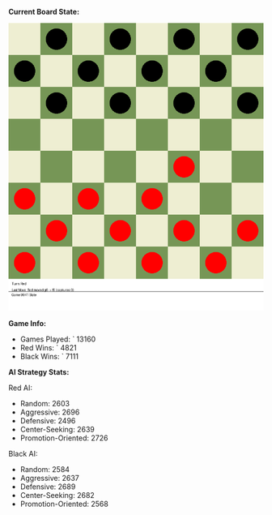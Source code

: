 
**Current Board State:**  
<!-- START_GIF -->
![Checkers Game](./checkers_game.gif)
<!-- END_GIF -->

**Game Info:**  
- Games Played: `<!-- GAMES_PLAYED --> 13160
- Red Wins: `<!-- RED_WINS --> 4821
- Black Wins: `<!-- BLACK_WINS --> 7111

<!-- AI_STATS -->
**AI Strategy Stats:**

Red AI:
- Random: 2603
- Aggressive: 2696
- Defensive: 2496
- Center-Seeking: 2639
- Promotion-Oriented: 2726

Black AI:
- Random: 2584
- Aggressive: 2637
- Defensive: 2689
- Center-Seeking: 2682
- Promotion-Oriented: 2568
